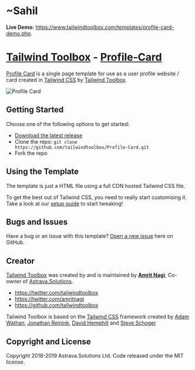 # ~Sahil

**Live Demo:** https://www.tailwindtoolbox.com/templates/profile-card-demo.php.

# [Tailwind Toolbox](https://www.tailwindtoolbox.com/) - [Profile-Card](https://www.tailwindtoolbox.com/templates/profile-card)

[Profile Card](https://www.tailwindtoolbox.com/templates/profile-card) is a single page template for use as a user profile website / card created in [Tailwind CSS](https://tailwindcss.com/) by [Tailwind Toolbox](https://www.tailwindtoolbox.com/).

![Profile Card](https://www.tailwindtoolbox.com/templates/profile-card.png)

## Getting Started

Choose one of the following options to get started:

- [Download the latest release](https://github.com/tailwindtoolbox/Profile-Card/archive/master.zip)
- Clone the repo: `git clone https://github.com/tailwindtoolbox/Profile-Card.git`
- Fork the repo

## Using the Template

The template is just a HTML file using a full CDN hosted Tailwind CSS file.

To get the best out of Tailwind CSS, you need to really start customising it.
Take a look at our [setup guide](https://www.tailwindtoolbox.com/setup) to start tweaking!

## Bugs and Issues

Have a bug or an issue with this template? [Open a new issue](https://github.com/tailwindtoolbox/Profile-Card/issues/new) here on GitHub.

## Creator

[Tailwind Toolbox](https://www.tailwindtoolbox.com/) was created by and is maintained by **[Amrit Nagi](https://amritnagi.info/)**, Co-owner of [Astrava.Solutions](https://astrava.solutions).

- https://twitter.com/tailwindtoolbox
- https://twitter.com/amritnagi
- https://github.com/tailwindtoolbox

Tailwind Toolbox is based on the [Tailwind CSS](https://www.tailwindcss.com/) framework created by [Adam Wathan](https://twitter.com/adamwathan), [Jonathan Reinink](https://twitter.com/reinink), [David Hemphill](https://twitter.com/davidhemphill) and [Steve Schoger](https://twitter.com/steveschoger)

## Copyright and License

Copyright 2018-2019 Astrava.Solutions Ltd. Code released under the MIT license.
